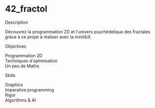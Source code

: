 # 42_fractol

Description

Découvrez la programmation 2D et l'univers psychédelique des fractales grâce à ce projet à réaliser avec la minilibX.

Objectives

Programmation 2D   
Techniques d'optimisation   
Un peu de Maths   

Skills

Graphics   
Imperative programming   
Rigor   
Algorithms & AI   
